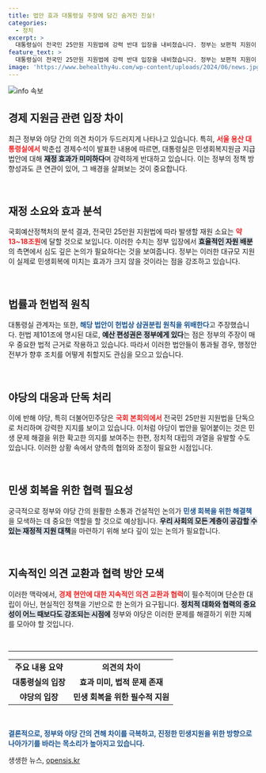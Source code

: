 ```yaml
---
title: 법안 효과 대통령실 주장에 담긴 숨겨진 진실!
categories:
  - 정치
excerpt: >
  대통령실이 전국민 25만원 지원법에 강력 반대 입장을 내비쳤습니다. 정부는 보편적 지원이 아닌, 어려운 계층 지원이 핵심이라며 법안의 위헌성을 지적했습니다. 야당이 단독 처리한 법안, 과연 그 결과는? 클릭해서 확인해보세요!
feature_text: >
  대통령실이 전국민 25만원 지원법에 강력 반대 입장을 내비쳤습니다. 정부는 보편적 지원이 아닌, 어려운 계층 지원이 핵심이라며 법안의 위헌성을 지적했습니다. 야당이 단독 처리한 법안, 과연 그 결과는? 클릭해서 확인해보세요!
image: 'https://www.behealthy4u.com/wp-content/uploads/2024/06/news.jpg'
---
```


<p><img src="https://www.behealthy4u.com/wp-content/uploads/2024/06/news.jpg" alt="info 속보" /></p>

<h2 data-ke-size="size26">경제 지원금 관련 입장 차이</h2>

<p data-ke-size="size16">최근 정부와 야당 간의 의견 차이가 두드러지게 나타나고 있습니다. 특히, <b><span style="color: #ee2323;">서울 용산 대통령실에서</span></b> 박춘섭 경제수석이 발표한 내용에 따르면, 대통령실은 민생회복지원금 지급 법안에 대해 <b><span style="background-color: #21538527;">재정 효과가 미미하다</span></b>며 강력하게 반대하고 있습니다. 이는 정부의 정책 방향성과도 큰 연관이 있어, 그 배경을 살펴보는 것이 중요합니다.</p>

<p data-ke-size="size16">&nbsp;</p>

<h2 data-ke-size="size26">재정 소요와 효과 분석</h2>

<p data-ke-size="size16">국회예산정책처의 분석 결과, 전국민 25만원 지원법에 따라 발생할 재원 소요는 <b><span style="color: #ee2323;">약 13~18조원</span></b>에 달할 것으로 보입니다. 이러한 수치는 정부 입장에서 <b><span style="background-color: #21538527;">효율적인 자원 배분</span></b>의 측면에서 심도 깊은 논의가 필요하다는 것을 보여줍니다. 정부는 이러한 대규모 지원이 실제로 민생회복에 미치는 효과가 크지 않을 것이라는 점을 강조하고 있습니다.</p>

<p data-ke-size="size16">&nbsp;</p>

<h2 data-ke-size="size26">법률과 헌법적 원칙</h2>

<p data-ke-size="size16">대통령실 관계자는 또한, <b><span style="color: #1a5490;">해당 법안이 헌법상 삼권분립 원칙을 위배한다</span></b>고 주장했습니다. 헌법 제101조에 명시된 대로, <b><span style="background-color: #21538527;">예산 편성권은 정부에게 있다</span></b>는 점은 정부의 주장이 매우 중요한 법적 근거로 작용하고 있습니다. 따라서 이러한 법안들이 통과될 경우, 행정안전부가 향후 조치를 어떻게 취할지도 관심을 모으고 있습니다.</p>

<p data-ke-size="size16">&nbsp;</p>

<h2 data-ke-size="size26">야당의 대응과 단독 처리</h2>

<p data-ke-size="size16">이에 반해 야당, 특히 더불어민주당은 <b><span style="color: #ee2323;">국회 본회의에서</span></b> 전국민 25만원 지원법을 단독으로 처리하며 강력한 지지를 보이고 있습니다. 이처럼 야당이 법안을 밀어붙이는 것은 민생 문제 해결을 위한 확고한 의지를 보여주는 한편, 정치적 대립의 과열을 유발할 수도 있습니다. 이러한 상황 속에서 양측의 협의와 조정이 필요한 시점입니다.</p>

<p data-ke-size="size16">&nbsp;</p>

<h2 data-ke-size="size26">민생 회복을 위한 협력 필요성</h2>

<p data-ke-size="size16">궁극적으로 정부와 야당 간의 원활한 소통과 건설적인 논의가 <b><span style="color: #1a5490;">민생 회복을 위한 해결책</span></b>을 모색하는 데 중요한 역할을 할 것으로 예상됩니다. <b><span style="background-color: #21538527;">우리 사회의 모든 계층이 공감할 수 있는 재정적 지원 대책</span></b>을 마련하기 위해 보다 깊이 있는 논의가 필요합니다.</p>

<p data-ke-size="size16">&nbsp;</p> 

<h2 data-ke-size="size26">지속적인 의견 교환과 협력 방안 모색</h2>

<p data-ke-size="size16">이러한 맥락에서, <b><span style="color: #ee2323;">경제 현안에 대한 지속적인 의견 교환과 협력</span></b>이 필수적이며 단순한 대립이 아닌, 현실적인 정책을 기반으로 한 논의가 요구됩니다. <b><span style="background-color: #21538527;">정치적 대화와 협력의 중요성이 어느 때보다도 강조되는 시점에</span></b> 정부와 야당은 이러한 문제를 해결하기 위한 지혜를 모아야 할 것입니다.</p>

<p data-ke-size="size16">&nbsp;</p>

<hr/>

<table style="width: 100%;">
    <tr>
        <td style="text-align: center; height: 17px;"><b>주요 내용 요약</b></td>
        <td style="text-align: center; height: 17px;"><b>의견의 차이</b></td>
    </tr>
    <tr>
        <td style="text-align: center; height: 17px;"><b>대통령실의 입장</b></td>
        <td style="text-align: center; height: 17px;"><b>효과 미미, 법적 문제 존재</b></td>
    </tr>
    <tr>
        <td style="text-align: center; height: 17px;"><b>야당의 입장</b></td>
        <td style="text-align: center; height: 17px;"><b>민생 회복을 위한 필수적 지원</b></td>
    </tr>
</table>

<p data-ke-size="size16">&nbsp;</p> 

<p><b><span style="color: #1a5490;">결론적으로, 정부와 야당 간의 견해 차이를 극복하고, 진정한 민생지원을 위한 방향으로 나아가기를 바라는 목소리가 높아지고 있습니다.</span></b></p>
생생한 뉴스, <a href="https://opensis.kr" rel="dofollow">opensis.kr</a>


